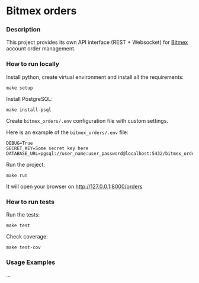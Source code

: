 # Bitmex orders


### Description

This project provides its own API interface (REST + Websocket) for 
[Bitmex](https://www.bitmex.com/) account order management.


### How to run locally

Install python, create virtual environment and install all the requirements:

    make setup

Install PostgreSQL:

    make install-psql

Create `bitmex_orders/.env` configuration file with custom settings. 

Here is an example of the `bitmex_orders/.env` file:

    DEBUG=True
    SECRET_KEY=Some secret key here
    DATABASE_URL=pgsql://user_name:user_password@localhost:5432/bitmex_orders

Run the project:

    make run

It will open your browser on http://127.0.0.1:8000/orders


### How to run tests

Run the tests:

    make test

Check coverage:

    make test-cov


### Usage Examples
...
